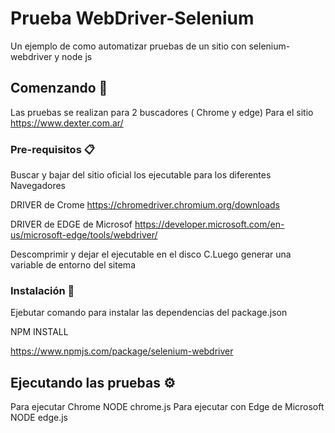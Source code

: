 # Prueba WebDriver-Selenium

Un ejemplo de como automatizar pruebas de un sitio con selenium-webdriver y node js

## Comenzando 🚀

Las pruebas se realizan para 2 buscadores ( Chrome y edge)
Para el sitio https://www.dexter.com.ar/


### Pre-requisitos 📋

Buscar y bajar del sitio oficial los ejecutable para los diferentes Navegadores

DRIVER de Crome
https://chromedriver.chromium.org/downloads

DRIVER de EDGE de Microsof
https://developer.microsoft.com/en-us/microsoft-edge/tools/webdriver/

Descomprimir y dejar el ejecutable en el disco C.Luego generar una variable de entorno del sitema

### Instalación 🔧
Ejebutar comando para instalar las dependencias del package.json

NPM INSTALL

https://www.npmjs.com/package/selenium-webdriver


## Ejecutando las pruebas ⚙️

Para ejecutar Chrome
NODE chrome.js
Para ejecutar con Edge de Microsoft
NODE edge.js

